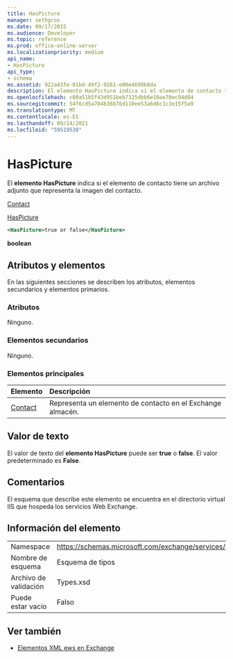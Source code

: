 ```yaml
---
title: HasPicture
manager: sethgros
ms.date: 09/17/2015
ms.audience: Developer
ms.topic: reference
ms.prod: office-online-server
ms.localizationpriority: medium
api_name:
- HasPicture
api_type:
- schema
ms.assetid: 922a43fe-01bd-49f2-9261-e00e4699b8da
description: El elemento HasPicture indica si el elemento de contacto tiene un archivo adjunto que representa la imagen del contacto.
ms.openlocfilehash: c00a51b5f43d951beb7325dbb6e10ae70ec94d04
ms.sourcegitcommit: 54f6cd5a704b36b76d110ee53a6d6c1c3e15f5a9
ms.translationtype: MT
ms.contentlocale: es-ES
ms.lasthandoff: 09/24/2021
ms.locfileid: "59519530"
---
```

# <a name="haspicture"></a>HasPicture

El **elemento HasPicture** indica si el elemento de contacto tiene un archivo adjunto que representa la imagen del contacto. 
  
[Contact](contact.md)
  
[HasPicture](haspicture.md)
  
```xml
<HasPicture>true or false</HasPicture>
```

 **boolean**
## <a name="attributes-and-elements"></a>Atributos y elementos

En las siguientes secciones se describen los atributos, elementos secundarios y elementos primarios.
  
### <a name="attributes"></a>Atributos

Ninguno.
  
### <a name="child-elements"></a>Elementos secundarios

Ninguno.
  
### <a name="parent-elements"></a>Elementos principales

|**Elemento**|**Descripción**|
|:-----|:-----|
|[Contact](contact.md) <br/> |Representa un elemento de contacto en el Exchange almacén.  <br/> |
   
## <a name="text-value"></a>Valor de texto

El valor de texto del **elemento HasPicture** puede ser **true** o **false**. El valor predeterminado es **False**.
  
## <a name="remarks"></a>Comentarios

El esquema que describe este elemento se encuentra en el directorio virtual IIS que hospeda los servicios Web Exchange.
  
## <a name="element-information"></a>Información del elemento

|||
|:-----|:-----|
|Namespace  <br/> |https://schemas.microsoft.com/exchange/services/2006/types  <br/> |
|Nombre de esquema  <br/> |Esquema de tipos  <br/> |
|Archivo de validación  <br/> |Types.xsd  <br/> |
|Puede estar vacío  <br/> |Falso  <br/> |
   
## <a name="see-also"></a>Ver también



- [Elementos XML ews en Exchange](ews-xml-elements-in-exchange.md)

